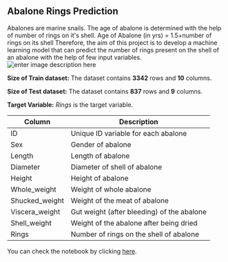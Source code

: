 ## Abalone Rings Prediction

Abalones are marine snails. The age of abalone is determined with the help of number of rings on it's shell.
Age of Abalone (in yrs) = 1.5+number of rings on its shell
Therefore, the aim of this project is to develop a machine learning model that can predict the number of rings present on the shell of an abalone with the help of few input variables.
![enter image description here](https://www.thespruceeats.com/thmb/h-dwSwg5UC-kYSvhbvUaFpEWpY8=/1333x1000/smart/filters:no_upscale%28%29/abalone-landscape_annotated-9ec7b18d6e5f4f208b82f333ec2d5f3d.jpg)

**Size of Train dataset:**
    The dataset contains **3342** rows and **10** columns.
 
**Size of Test dataset:**
   The dataset contains **837** rows and **9** columns.

**Target Variable:**
   _Rings_ is the target variable.

|Column  |  Description|
|--|--|
| ID|Unique ID variable for each abalone  |
| Sex|Gender of abalone|
| Length|Length of abalone  |
| Diameter|Diameter of shell of abalone  |
| Height|Height of abalone  |
| Whole_weight|Weight of whole abalone  |
| Shucked_weight|Weight of the meat of abalone|
| Viscera_weight|Gut weight (after bleeding) of the abalone|
| Shell_weight|Weight of the abalone after being dried |
| Rings|Number of rings on the shell of abalone|



You can check the notebook by clicking [here](https://github.com/jainarchit2000/Abalone-Project/blob/master/Abalone.ipynb).

